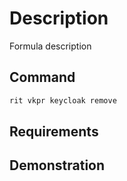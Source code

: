 # Description

Formula description

## Command

```bash
rit vkpr keycloak remove
```

## Requirements

## Demonstration
